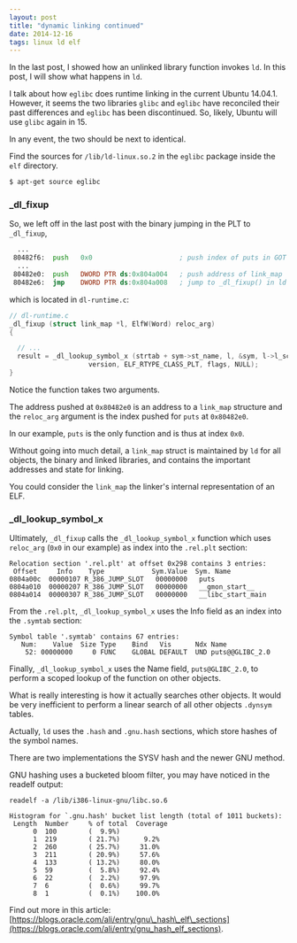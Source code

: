 ```yaml
---
layout: post
title: "dynamic linking continued"
date: 2014-12-16
tags: linux ld elf
---
```


In the last post, I showed how an unlinked library function invokes `ld`. In this post, I will show what happens in `ld`.  

I talk about how `eglibc` does runtime linking in the current Ubuntu 14.04.1.  However, it seems the two libraries `glibc` and `eglibc` have reconciled their past differences and `eglibc` has been discontinued. So, likely, Ubuntu will use `glibc` again in 15. 

In any event, the two should be next to identical.

Find the sources for `/lib/ld-linux.so.2` in the `eglibc` package inside the `elf` directory.

```bash
$ apt-get source eglibc
```

### \_dl\_fixup

So, we left off in the last post with the binary jumping in the PLT to `_dl_fixup`, 

```asm
  ...
 80482f6:  push   0x0                      ; push index of puts in GOT
  ...
 80482e0:  push   DWORD PTR ds:0x804a004   ; push address of link_map
 80482e6:  jmp    DWORD PTR ds:0x804a008   ; jump to _dl_fixup() in ld
```

which is located in `dl-runtime.c`:

```c
// dl-runtime.c 
_dl_fixup (struct link_map *l, ElfW(Word) reloc_arg)
{ 

  // ...
  result = _dl_lookup_symbol_x (strtab + sym->st_name, l, &sym, l->l_scope,
				    version, ELF_RTYPE_CLASS_PLT, flags, NULL);
}
```

Notice the function takes two arguments. 

The address pushed at `0x80482e0` is an address to a `link_map` structure and the `reloc_arg` argument is the index pushed for `puts` at `0x80482e0`.

In our example, `puts` is the only function and is thus at index `0x0`.

Without going into much detail, a `link_map` struct is maintained by `ld` for all objects, the binary and linked libraries, and contains the important addresses and state for linking. 

You could consider the `link_map` the linker's internal representation of an ELF.

### \_dl\_lookup\_symbol\_x

Ultimately, `_dl_fixup` calls the `_dl_lookup_symbol_x` function which uses `reloc_arg` (`0x0` in our example) as index into the `.rel.plt` section:

```
Relocation section '.rel.plt' at offset 0x298 contains 3 entries:
 Offset     Info    Type            Sym.Value  Sym. Name
0804a00c  00000107 R_386_JUMP_SLOT   00000000   puts
0804a010  00000207 R_386_JUMP_SLOT   00000000   __gmon_start__
0804a014  00000307 R_386_JUMP_SLOT   00000000   __libc_start_main
```

From the `.rel.plt`, `_dl_lookup_symbol_x` uses the Info field as an index
into the `.symtab` section:

```
Symbol table '.symtab' contains 67 entries:
   Num:    Value  Size Type    Bind   Vis      Ndx Name
    52: 00000000     0 FUNC    GLOBAL DEFAULT  UND puts@@GLIBC_2.0
```

Finally, `_dl_lookup_symbol_x` uses the Name field, `puts@GLIBC_2.0`, to perform a scoped lookup of the function on other objects.

What is really interesting is how it actually searches other objects. It would be very inefficient to perform a linear search of all other objects `.dynsym` tables. 

Actually, `ld` uses the `.hash` and `.gnu.hash` sections, which store hashes of the symbol names.

There are two implementations the SYSV hash and the newer GNU method.

GNU hashing uses a bucketed bloom filter, you may have noticed in the readelf output:

```
readelf -a /lib/i386-linux-gnu/libc.so.6

Histogram for `.gnu.hash' bucket list length (total of 1011 buckets):
 Length  Number     % of total  Coverage
      0  100        (  9.9%)
      1  219        ( 21.7%)      9.2%
      2  260        ( 25.7%)     31.0%
      3  211        ( 20.9%)     57.6%
      4  133        ( 13.2%)     80.0%
      5  59         (  5.8%)     92.4%
      6  22         (  2.2%)     97.9%
      7  6          (  0.6%)     99.7%
      8  1          (  0.1%)    100.0%
```

Find out more in this article: [https://blogs.oracle.com/ali/entry/gnu\_hash\_elf\_sections](https://blogs.oracle.com/ali/entry/gnu_hash_elf_sections).


